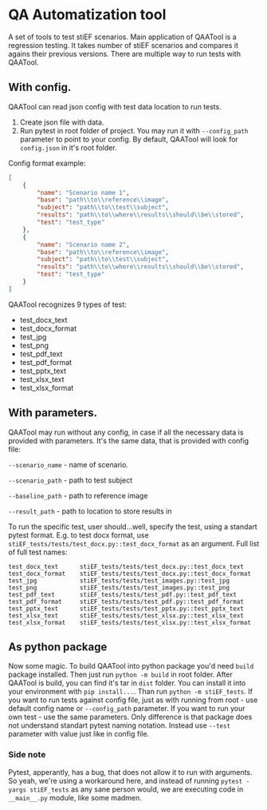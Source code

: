 # QA Automatization tool

A set of tools to test stiEF scenarios. Main application of QAATool is a regression testing. It takes number of stiEF scenarios and compares it agains their previous versions.
There are multiple way to run tests with QAATool.
## With config.
QAATool can read json config with test data location to run tests.
1. Create json file with data.
2. Run pytest in root folder of project. You may run it with `--config_path` parameter to point to your config. By default, QAATool will look for `config.json` in it's root folder.

Config format example:
```json
[
    {
        "name": "Scenario name 1",
        "base": "path\\to\\reference\\image",
        "subject": "path\\to\\test\\subject",
        "results": "path\\to\\where\\results\\should\\be\\stored",
        "test": "test_type"
    },
    {
        "name": "Scenario name 2",
        "base": "path\\to\\reference\\image",
        "subject": "path\\to\\test\\subject",
        "results": "path\\to\\where\\results\\should\\be\\stored",
        "test": "test_type"
    }
]
```
QAATool recognizes 9 types of test:
* test_docx_text
* test_docx_format
* test_jpg
* test_png
* test_pdf_text
* test_pdf_format
* test_pptx_text
* test_xlsx_text
* test_xlsx_format

## With parameters.
QAATool may run without any config, in case if all the necessary data is provided with parameters. It's the same data, that is provided with config file:

`--scenario_name` - name of scenario.

`--scenario_path` - path to test subject

`--baseline_path` - path to reference image

`--result_path` - path to location to store results in

To run the specific test, user should...well, specify the test, using a standart pytest format. E.g. to test docx format, use `stiEF_tests/tests/test_docx.py::test_docx_format` as an argument. Full list of full test names:

    test_docx_text      stiEF_tests/tests/test_docx.py::test_docx_text
    test_docx_format    stiEF_tests/tests/test_docx.py::test_docx_format
    test_jpg            stiEF_tests/tests/test_images.py::test_jpg
    test_png            stiEF_tests/tests/test_images.py::test_png
    test_pdf_text       stiEF_tests/tests/test_pdf.py::test_pdf_text
    test_pdf_format     stiEF_tests/tests/test_pdf.py::test_pdf_format
    test_pptx_text      stiEF_tests/tests/test_pptx.py::test_pptx_text
    test_xlsx_text      stiEF_tests/tests/test_xlsx.py::test_xlsx_text
    test_xlsx_format    stiEF_tests/tests/test_xlsx.py::test_xlsx_format

## As python package
Now some magic. To build QAATool into python package you'd need `build` package installed. Then just run `python -m build` in root folder. After QAATool is build, you can find it's tar in `dist` folder. You can install it into your environment with `pip install...`. Than run `python -m stiEF_tests`. If you want to run tests against config file, just as with running from root - use default config name or `--config_path` parameter. If you want to run your own test - use the same parameters. Only difference is that package does not understand standart pytest naming notation. Instead use `--test` parameter with value just like in config file.
### Side note
Pytest, apperantly, has a bug, that does not allow it to run with arguments. So yeah, we're using a workaround here, and instead of running `pytest -yargs stiEF_tests` as any sane person would, we are executing code in `__main__.py` module, like some madmen.